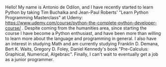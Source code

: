 Hello! My name is Antonio de Odilon, and I have recently started to learn Python by taking Tim Buchalka and Jean-Paul Roberts' "Learn Python Programming Masterclass" at Udemy: 
https://www.udemy.com/course/python-the-complete-python-developer-course/ . Despite coming from the humanities area, since starting the course I have become a Python 
enthusiast, and have been more than willing to learn more about the language and programming in general. I also have an interest in studying Math and am currently studying Franklin D. Demana, Bert K. Waits, Gregory D. Foley, Daniel Kennedy's book "Pre-Calculus: Graphical, Numerical, Algebraic". Finally, I can't wait to eventually get a job as a junior programmer.

<!---
antonioodilon/antonioodilon is a ✨ special ✨ repository because its `README.md` (this file) appears on your GitHub profile.
You can click the Preview link to take a look at your changes.
--->
